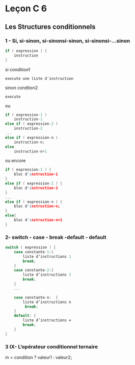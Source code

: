 # Leçon C 6

## Les Structures conditionnels

### 1 - Si, si-sinon, si-sinonsi-sinon, si-sinonsi-...sinon

``` c
if ( expression ) {
	instruction
}
```

si condition1 

	execute une liste d'instruction

sinon condtion2

	execute 

ou 

``` c
if ( expression-1 ) 
	instruction-1
else if ( expression-2 ) 
	instruction-2
...
else if ( expression-n ) 
	instruction-n;
else
	instruction-n+1
```

ou encore

``` c
if ( expression-1 ) {
	bloc d'instruction-1
}
else if ( expression-2 ) {
	bloc d'instruction-2
}
...
else if ( expression-n ) {
	bloc d'instruction-n;
}
else{
	bloc d'instruction-n+1
}
```

### 2- switch - case - break -default - default

``` c
switch ( expression ) {
	case constante-1:{
		liste d’instructions 1
		break;  
	}
	case constante-2:{
		liste d’instructions 2 
		break;
	}
	...

	case constante-n:  {
		liste d’instructions n
		 break;
	}
	default: {
		liste d’instructions ∞ 
		break;
	}
}
```

### 3 IX- L’opérateur conditionnel ternaire

m = condition ? valeur1 : valeur2; 
